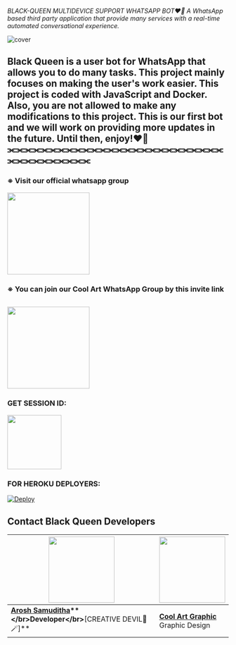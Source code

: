 *_BLACK-QUEEN MULTIDEVICE SUPPORT WHATSAPP BOT❤️‍🔥_*
*A WhatsApp based third party application that provide many services with a real-time automated conversational experience.*

![cover](https://i.ibb.co/vX31j64/BLACK-QUEEN.png)

**Black Queen** is a user bot for WhatsApp that allows you to do many tasks. This project mainly focuses on making the user's work easier. This project is coded with JavaScript and Docker. Also, you are not allowed to make any modifications to this project. This is our first bot and we will work on providing more updates in the future. Until then, enjoy!❤️🎀
⫘⫘⫘⫘⫘⫘⫘⫘⫘⫘⫘⫘⫘⫘⫘⫘⫘⫘⫘⫘⫘⫘⫘⫘⫘⫘⫘⫘⫘⫘⫘⫘⫘⫘⫘⫘
---
### ※ Visit our official whatsapp group
<a href="https://chat.whatsapp.com/IT6mjqGINN6LaLSKnTZd6r"><img src="https://i.ibb.co/f0DNbqs/buttons-BQ.png" width=186.666667 heig=81.5></a>

### ※ You can join our Cool Art WhatsApp Group by this invite link
<a href="https://chat.whatsapp.com/FRsIjml10CWAX7NAPF7xIb"><img src="https://i.ibb.co/VNYM8xz/ca-WP-GROUP.png" width=186.666667 heig=81.5></a>
---
### GET SESSION ID:
<a href="https://blackqueencode-797d0a17d423.herokuapp.com/"><img src="https://i.ibb.co/NWpsw84/Button.png" width=123.3 heig=13.1666667></a>

### FOR HEROKU DEPLOYERS:
[![Deploy](https://www.herokucdn.com/deploy/button.svg)](https://dashboard.heroku.com/new?button-url=https%3A%2F%2Fgithub.com%2Faroshsamuditha%2FBLACK-QUEEN-MD&template=https%3A%2F%2Fgithub.com%2Faroshsamuditha%2FBLACK-QUEEN-MD.git)

## **Contact Black Queen Developers**

| <a href="https://wa.me/94761676948?text=*Hi,+Arosh💜✨*"><img src="https://i.ibb.co/8cRMJrJ/My-github-png.png" width=150 height=150></a> | <a href="https://www.facebook.com/profile.php?id=61550302625124&mibextid=ZbWKwL"><img src="https://i.ibb.co/0h5d6Y3/Whats-App-Image-2024-08-11-at-11-14-41-PM.jpg" width=150 height=150></a> |
|---|---|
| **[Arosh Samuditha](https://wa.me/94761676948?text=*Hi,+Arosh💜✨*)**</br>Developer</br>**[CREATIVE DEVIL💜🪄]** | **[Cool Art Graphic](https://www.facebook.com/profile.php?id=61550302625124&mibextid=ZbWKwL)**</br>Graphic Design ||
